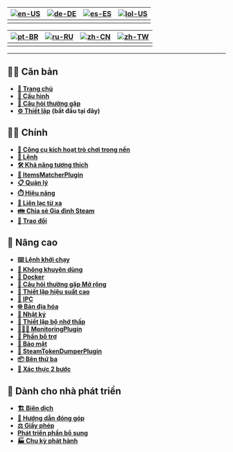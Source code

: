| [![en-US](https://raw.githubusercontent.com/JustArchiNET/ArchiSteamFarm/refs/heads/main/resources/flags/en-US.png)](https://github.com/JustArchiNET/ArchiSteamFarm/wiki/Home) | [![de-DE](https://raw.githubusercontent.com/JustArchiNET/ArchiSteamFarm/refs/heads/main/resources/flags/de-DE.png)](https://github.com/JustArchiNET/ArchiSteamFarm/wiki/Home-de-DE) | [![es-ES](https://raw.githubusercontent.com/JustArchiNET/ArchiSteamFarm/refs/heads/main/resources/flags/es-ES.png)](https://github.com/JustArchiNET/ArchiSteamFarm/wiki/Home-es-ES) | [![lol-US](https://raw.githubusercontent.com/JustArchiNET/ArchiSteamFarm/refs/heads/main/resources/flags/lol-US.png)](https://github.com/JustArchiNET/ArchiSteamFarm/wiki/Home-lol-US) |
| ----------------------------------------------------------------------------------------------------------------------------------------------------------------------------- | ----------------------------------------------------------------------------------------------------------------------------------------------------------------------------------- | ----------------------------------------------------------------------------------------------------------------------------------------------------------------------------------- | -------------------------------------------------------------------------------------------------------------------------------------------------------------------------------------- |
|                                                                                                                                                                               |                                                                                                                                                                                     |                                                                                                                                                                                     |                                                                                                                                                                                        |

| [![pt-BR](https://raw.githubusercontent.com/JustArchiNET/ArchiSteamFarm/refs/heads/main/resources/flags/pt-BR.png)](https://github.com/JustArchiNET/ArchiSteamFarm/wiki/Home-pt-BR) | [![ru-RU](https://raw.githubusercontent.com/JustArchiNET/ArchiSteamFarm/refs/heads/main/resources/flags/ru-RU.png)](https://github.com/JustArchiNET/ArchiSteamFarm/wiki/Home-ru-RU) | [![zh-CN](https://raw.githubusercontent.com/JustArchiNET/ArchiSteamFarm/refs/heads/main/resources/flags/zh-CN.png)](https://github.com/JustArchiNET/ArchiSteamFarm/wiki/Home-zh-CN) | [![zh-TW](https://raw.githubusercontent.com/JustArchiNET/ArchiSteamFarm/refs/heads/main/resources/flags/zh-TW.png)](https://github.com/JustArchiNET/ArchiSteamFarm/wiki/Home-zh-TW) |
| ----------------------------------------------------------------------------------------------------------------------------------------------------------------------------------- | ----------------------------------------------------------------------------------------------------------------------------------------------------------------------------------- | ----------------------------------------------------------------------------------------------------------------------------------------------------------------------------------- | ----------------------------------------------------------------------------------------------------------------------------------------------------------------------------------- |
|                                                                                                                                                                                     |                                                                                                                                                                                     |                                                                                                                                                                                     |                                                                                                                                                                                     |

***

## 👨‍🏫 Căn bản

* **[🏡 Trang chủ](https://github.com/JustArchiNET/ArchiSteamFarm/wiki/Home)**
* **[🔧 Cấu hình](https://github.com/JustArchiNET/ArchiSteamFarm/wiki/Configuration)**
* **[💬 Câu hỏi thường gặp](https://github.com/JustArchiNET/ArchiSteamFarm/wiki/FAQ)**
* **[⚙️ Thiết lập](https://github.com/JustArchiNET/ArchiSteamFarm/wiki/Setting-up-vi-VN)** **(bắt đầu tại đây)**


## 👨‍🎓️ Chính

* **[👥 Công cụ kích hoạt trò chơi trong nền](https://github.com/JustArchiNET/ArchiSteamFarm/wiki/Background-games-redeemer)**
* **[📢 Lệnh](https://github.com/JustArchiNET/ArchiSteamFarm/wiki/Commands)**
* **[🛠️ Khả năng tương thích](https://github.com/JustArchiNET/ArchiSteamFarm/wiki/Compatibility)**
* **[🧩 ItemsMatcherPlugin](https://github.com/JustArchiNET/ArchiSteamFarm/wiki/ItemsMatcherPlugin)**
* **[📋 Quản lý](https://github.com/JustArchiNET/ArchiSteamFarm/wiki/Management)**
* **[⏱️ Hiệu năng](https://github.com/JustArchiNET/ArchiSteamFarm/wiki/Performance)**
* **[📡 Liên lạc từ xa](https://github.com/JustArchiNET/ArchiSteamFarm/wiki/Remote-communication)**
* **[👪 Chia sẻ Gia đình Steam](https://github.com/JustArchiNET/ArchiSteamFarm/wiki/Steam-Family-Sharing)**
* **[🔄 Trao đổi](https://github.com/JustArchiNET/ArchiSteamFarm/wiki/Trading)**


## 🧙 Nâng cao

* **[⌨️ Lệnh khởi chạy](https://github.com/JustArchiNET/ArchiSteamFarm/wiki/Command-line-arguments)**
* **[🚧 Không khuyên dùng](https://github.com/JustArchiNET/ArchiSteamFarm/wiki/Deprecation)**
* **[🐳 Docker](https://github.com/JustArchiNET/ArchiSteamFarm/wiki/Docker)**
* **[🤔 Câu hỏi thường gặp Mở rộng](https://github.com/JustArchiNET/ArchiSteamFarm/wiki/Extended-FAQ)**
* **[🚀 Thiết lập hiệu suất cao](https://github.com/JustArchiNET/ArchiSteamFarm/wiki/High-performance-setup)**
* **[🔗 IPC](https://github.com/JustArchiNET/ArchiSteamFarm/wiki/IPC)**
* **[🌐 Bản địa hóa](https://github.com/JustArchiNET/ArchiSteamFarm/wiki/Localization)**
* **[📝 Nhật ký](https://github.com/JustArchiNET/ArchiSteamFarm/wiki/Logging)**
* **[💾 Thiết lập bộ nhớ thấp](https://github.com/JustArchiNET/ArchiSteamFarm/wiki/Low-memory-setup)**
* **[🕵🏼‍♂️ MonitoringPlugin](https://github.com/JustArchiNET/ArchiSteamFarm/wiki/MonitoringPlugin)**
* **[🔌 Phần bổ trợ](https://github.com/JustArchiNET/ArchiSteamFarm/wiki/Plugins)**
* **[🔐 Bảo mật](https://github.com/JustArchiNET/ArchiSteamFarm/wiki/Security)**
* **[🧩 SteamTokenDumperPlugin](https://github.com/JustArchiNET/ArchiSteamFarm/wiki/SteamTokenDumperPlugin)**
* **[📦 Bên thứ ba](https://github.com/JustArchiNET/ArchiSteamFarm/wiki/Third-party)**
* **[📵 Xác thực 2 bước](https://github.com/JustArchiNET/ArchiSteamFarm/wiki/Two-factor-authentication)**


## 👷 Dành cho nhà phát triển

* **[🏗️ Biên dịch](https://github.com/JustArchiNET/ArchiSteamFarm/wiki/Compilation)**
* **[🤝 Hướng dẫn đóng góp](https://github.com/JustArchiNET/ArchiSteamFarm/blob/main/.github/CONTRIBUTING.md)**
* **[⚖️ Giấy phép](https://github.com/JustArchiNET/ArchiSteamFarm/wiki/License)**
* **[Phát triển phần bổ sung](https://github.com/JustArchiNET/ArchiSteamFarm/wiki/Plugins-development)**
* **[🏭 Chu kỳ phát hành](https://github.com/JustArchiNET/ArchiSteamFarm/wiki/Release-cycle)**